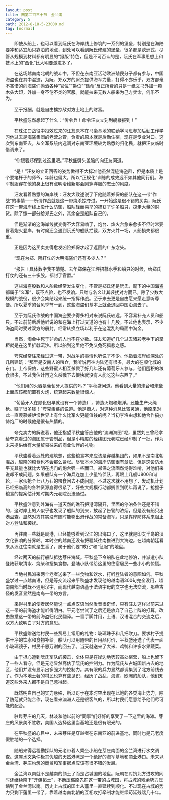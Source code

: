 ```yaml
---
layout: post
title: 网第二百三十节　金兰湾
category: 5
path: 2012-8-18-5-23000.md
tag: [normal]
---
```


　　即使从船上，也可以看到阮氏在海岸线上修筑的一系列的堡垒，特别是在海陆要冲和适宜船只靠泊的地点，到处可以看到阮氏修建的堡垒，很多都是欧洲式，尽管从规模到材料都有明显的“猴版”特色，但是不可否认的是，阮氏在军事思想上和技术上的“西化”比大明要激进多了。

　　在这场越南南北朝的战斗中，不但在东南亚活动欧洲殖民分子都有参与，中国海盗也在其中混迹，为阮、郑双方的厮杀提供海军力量，打得不亦乐乎。双方都毫不吝惜的向海盗们抛洒各种“官位”“爵位”“诰命”反正所费的只是一纸文书外加一颗木头大印，外加一身不伦不类的官服。就能拉来无数人船来为己方卖命，何乐不为。

　　至于报酬，就是自由掳掠敌对方土地上的财富。

　　平秋盛忽然想起了什么：“传令兵！命令汪友立刻到艉楼报到！”

　　在珠江口战役中投效过来的汪友原本在马袅基地的联勤学习班参加后勤工作学习他过去是海盗集团的老营总管，负责的原本就是后勤住宿，现在是专业对口。这次到东南亚去，从全军系统内选调对东南亚环境较为熟悉的归化民，就把汪友临时借调来了。

　　“你跟着郑保到过这里吧。”平秋盛劈头盖脑的向汪友问道。

　　“是！”汪友的立正回答的姿势做得不大标准他虽然混迹海盗群，但是本质上是个耍笔杆子的师爷，年龄也偏大，所以“正规化”训练的成效远不如其他同行们。海军制服穿在他的身上很有点明治维新那会刚穿洋服的志士的风度。

　　汪友看着熟悉的海岸线：汪友大致述说了下他随着郑保的船队在这一带“作战”的事情――所谓作战就是这一带烧杀掠夺过。一开始这是很不错的买卖，阮氏在这一带海岸线上没什么防御，船队轻而易举的捕获了许多船只，掠走大量的财货。除了缴一部分给郑氏之外，其余全是船队自己的。

　　但是渐渐的这海岸线就变得不大容易啃了，炮台、烽火台愈来愈多不但时常要冒着炮火登岸，有时候还会遇到阮氏的船队拦截，双方火并一场，人船损失都很重。

　　正是因为这买卖变得愈发凶险郑保才起了返回的广东念头。

　　“现在为郑、阮打仗的大明海盗们还有多少人？”

　　“报告！具体数字我不清楚。去年郑保在江坪招募水手和船只的时候，给郑氏打仗的还有三十多股。都封了官爵。”

　　这些海盗股数和人船数经常发生变化，不管是郑氏还是阮氏，麾下的中国海盗都属于“义军”，既不点验，也不发饷。只给与名义让其袭扰对方而已。除了少数大规模的战役，很少会集结起来统一指挥作战。至于来去更是自由愿来愿走悉听尊便。所以夏季的台风季节一到，这些海盗们基本上就全退回中国沿海去了。

　　至于为阮氏作战的中国海盗要少得多相对来说阮氏较远。不容易补充人员和船只。不过前前后后他听说的和在海上打过交道的也有十几股。不过他也表示，不少海盗同时受过双方的册封。经常转换立场以利于在这混乱的局面中淘金。

　　当然，淘金中死于非命的人也不在少数。汪友知道好几个过去诸彩老手下的掌柜就是在这里折戟沉沙。所以船到这里他不免又兔死狐悲之感。

　　夸克经常往来经过这一带，对战争的事情也听说了不少。他指着海岸线深处的几所建筑：“那里是安南人的粮仓，我听说再往内陆还有很多，最大的在顺化城的东门。上帝保佑，这些野蛮人相互杀戮了好几年还有葡萄牙人参与，他们囤积的粮食很多，不过我估计再这么杀戮下去很快就没有人能吃这些东西了。”

　　“他们用的火器是葡萄牙人提供的吗？”平秋盛问道。他看到大量的炮台和炮垒上面应该都配置有火炮，统算起来数量很惊人。

　　“葡萄牙人在顺化很早就设有一个铸造厂，铸造火炮和炮弹。还能生产火绳枪。赚了很多钱！”夸克羡慕的说道。他是商人，对这种消息比较灵通，他原来对此一直羡慕嫉妒恨世界上有什么比军火更能值钱的呢？当初李洛由想和他合作搞办铸炮厂的时候他是很有热情的。

　　夸克卖力的解说着，他还指望平秋盛答应他的“澳洲海图”呢，虽然刘三曾经拿给夸克看过的海图属于管制品，但是小精度的经纬图元老院已经印制了一批，作为未来提供给有大量贸易往来的商业伙伴的礼物。

　　平秋盛看着远处的建筑想，这些粮食本来应该是穿越集团的，如果不是南北朝混战，越南的粮食也不会那么紧张。尽管本地的海岸防御很有章法，但是这设防水平充其量也就比大明在虎门的炮台强一些而已。郑保之流固然觉得难啃，对他们来说却不成问题。如果船队有一个海兵连加上少量特侦队，再跟上几艘U800和谐轮，一家伙抢个七八万石的粮食回去不成问题。不过这次就不用想了，发动机计划已经把临高的各种资源崩得很紧了，好些大规模行动都搁置到明年再说了。抢猴子粮食的提案估计短时期内元老院没法通过。

　　平秋盛注意到外海有一道天然的礁石把港湾隔开，里面的停泊条件还是不错的，这时岸上的人似乎也发现了船队的到来，放起了告警的浓烟，但是没有船只出港盘查。显然对方其实没有随时能够出港作战的常备海军。只是靠岸防体系来阻止对方登陆和袭扰。

　　再往南一些就是岘港，已经能够看到汉江的出海口了，这里就是印支半岛的汉文化影响的分界岭。本时空的越南还没有把疆域往南推进到大海边。在越南朝廷看来从汉江往南就是生番了，属于他们要“教化”和“征服”的地盘。

　　经过两天的航行船队抵达芽庄海域。平秋盛下令船队在此地停泊，并派遣小队登陆获取清水、烧柴和搜集食物。登陆小队带给这里的住宿居民一些小小的惊慌。

　　当地村民派来两个老者送来了一些食物和饮水，打听登陆者的意图如何。平秋盛学过一点越南语，但是等交流起来平秋盛才发现他的越南语300句完全没用，越南南部当时既不通用汉字，而现代越南语基于法语字母的文字也无法交流，那些古怪的发音显然是南岛一带的方言。

　　来得村里的使者居然能说一点点汉语当然发音很奇怪，只有汪友这样以前来过这一带的前海盗才能听得明白。平元老尝试了之后还是放弃了自己上阵的打算，改由熟悉这一带的前海盗归化民翻译。一番手脚并用，土语、汉语混合的交流之后，双方大致明白了对方的意思。

　　平秋盛赠送给村民一些贸易上常用的礼物：玻璃珠子和几把砍刀。要求村子提供干净的饮水和食物补给。船队可以用随带的日用品付价，平秋盛还送了代表一面小玻璃镜子，村民千恩万谢的回去了。当天就送来了大米、鸡鸭和许多水果蔬菜。

　　由于担心遭到阮氏军队的袭击，全体只是在岸边地势较高处宿营，船上也留下了一些人看守，但是元老显然高估了阮氏的控制力。作为阮氏从占城国新占去的地区，他们并没有显示出多强大的控制力。其有限的兵力显然都调集到了北方前线去了。作为本地土著的村民也算有些见识，经历了战乱、海盗、欧洲的船队，他们知道这些外来人都不是自己惹得起。

　　既然明白自己的实力悬殊，所以对于在本时空出现在此地的各类海上势力，除了防范就只能合作，现在看来澳洲人还是很客气的，所以村民们愿意给予他们尽可能的配合。

　　驻跸芽庄的几天，林淡和他以前的“同事”们好好的享受了一下这里的海滩。芽庄的风景美不胜收，美国人选择这里当基地还是很有眼光的。

　　在平秋盛的心目中，未来芽庄是穿越者在东南亚的前进基地，同时也是元老度假胜地的一个选择。

　　随船来得远程勘探队的元老带着人乘坐小船在芽庄南面的金兰湾进行水文调查。这座水文条件极其优越的天然港湾是一个绝好的海军基地和商业港口。未来以金兰湾、芽庄构筑的商贸和军事据点应该有很不错的发展。

　　金兰湾以南就不是越南的领土了而是占城国的地盘。阮朝在对抗北方进攻的同时还继续南下“开疆拓土”，不断压缩原先在这一带的占城国，将占城的残余势力压缩到了金兰湾以南。历史上占城的国土从藩里一直延续到顺化。不过现在占城的势力只剩下藩里一带了，靠着越南南北朝的互相攻打牵制才能继续苟延残喘几十年。